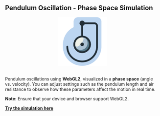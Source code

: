 ## Pendulum Oscillation - Phase Space Simulation

<div align="center">
  <img src="/public/pendulum-osc.svg" alt="Pendulum Simulation Logo" width="160">
</div>

<br>

Pendulum oscillations using **WebGL2**, visualized in a **phase space** (angle vs. velocity). You can adjust settings such as the pendulum length and air resistance to observe how these parameters affect the motion in real time.

**Note:** Ensure that your device and browser support WebGL2.

<a href="https://zhekeani.github.io/pendulum-osc-sim/" target="blank"><strong>Try the simulation here</strong></a>

